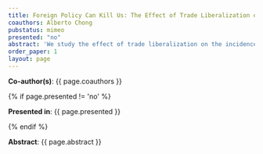 ```yaml
---
title: Foreign Policy Can Kill Us: The Effect of Trade Liberalization on Domestic Violence
coauthors: Alberto Chong
pubstatus: mimeo
presented: "no"
abstract: 'We study the effect of trade liberalization on the incidence of domestic violence in Peru. We exploit the pre-2007-reform industrial composition of male and female employment in par with tariff changes to compute two measures of exposure to trade liberalization, in a similar vein as in Dix-Carneiro and Kovak (2015). We find that a decrease of 1 percentage point in tariff protection for men, increased the probability of female suffering physical domestic violence in about 2 percentage points. This imply that between 2004 and 2011, a district in which male were exposed to the mean reduction in tariffs, physical violence increased in 20 percentage points relative to other districts. Female exposure to the trade reform reduced domestic violence (but this difference was not statistically significant). We then demonstrate that these impacts are driven by the unskilled females (i.e. those with a low level of bargaining power). Furthermore, we show that the main link between trade liberalization and domestic violence is the labor market: male exposure to tariff cuts increased employment for both the unskilled and skilled female. This suggests that when female labor opportunities are enhanced, women with low bargaining power experiences more violence, as suggested by the male-backlash theory. However, when women with high bargaining power have better opportunities, they do not experience a rise in violence.'
order_paper: 1
layout: page
---
```

<p><b>Co-author(s)</b>: {{ page.coauthors }} </p>

{% if page.presented != 'no' %}
<p><b>Presented in</b>: {{ page.presented }} </p>
{% endif %}

<p><b>Abstract</b>: {{ page.abstract }} </p>

